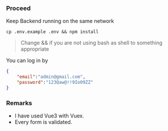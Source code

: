 ### Proceed

Keep Backend running on the same network

```shell
cp .env.example .env && npm install
```
> Change && if you are not using bash as shell to something appropriate

You can log in by

```json
{
    "email":"admin@gmail.com",
    "password":"123Qaw@!!9Io09ZZ"
}
```


### Remarks
- I have used Vue3 with Vuex.
- Every form is validated.

